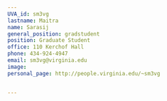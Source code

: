 ```yaml
---
UVA_id: sm3vg
lastname: Maitra
name: Sarasij
general_position: gradstudent
position: Graduate Student
office: 110 Kerchof Hall
phone: 434-924-4947
email: sm3vg@virginia.edu
image:
personal_page: http://people.virginia.edu/~sm3vg


---
```

